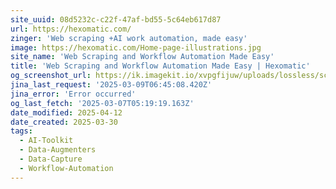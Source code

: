 ```yaml
---
site_uuid: 08d5232c-c22f-47af-bd55-5c64eb617d87
url: https://hexomatic.com/
zinger: 'Web scraping +AI work automation, made easy'
image: https://hexomatic.com/Home-page-illustrations.jpg
site_name: 'Web Scraping and Workflow Automation Made Easy'
title: 'Web Scraping and Workflow Automation Made Easy | Hexomatic'
og_screenshot_url: https://ik.imagekit.io/xvpgfijuw/uploads/lossless/screenshots/20250528_Hexomatic_og_screenshot.jpeg
jina_last_request: '2025-03-09T06:45:08.420Z'
jina_error: 'Error occurred'
og_last_fetch: '2025-03-07T05:19:19.163Z'
date_modified: 2025-04-12
date_created: 2025-03-30
tags:
  - AI-Toolkit
  - Data-Augmenters
  - Data-Capture
  - Workflow-Automation
---
```



